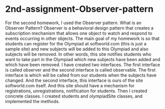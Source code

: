 # 2nd-assignment-Observer-pattern
For the second homework, I used the Observer pattern.
What is an Observer Pattern? Observer is a behavioral design pattern that creates a subscription mechanism that allows one object to watch and respond to events occurring in other objects.
The main goal of my homework is so that students can register for the Olympiad at softworld.com (this is just a sample site) and new subjects will be added to this Olympiad and also subjects will be removed. In other words, this site notifies students who want to take part in the Olympiad which new subjects have been added and which have been removed.
I have created two interfaces. The first interface is called observer and the second interface is called observable. The first interface is which will be called from our students when the subjects have changed. And the second interface, this interface is ours of the site softworld.com itself. And this site should have a mechanism for registrations, unregistrations, notification for students. Then I created concrete classes. I created students and olympiadSite classes, and implemented the methods.
